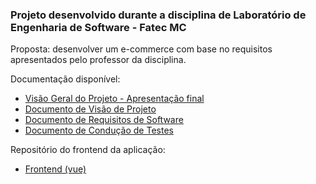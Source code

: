 ### Projeto desenvolvido durante a disciplina de Laboratório de Engenharia de Software - Fatec MC

Proposta: desenvolver um e-commerce com base no requisitos apresentados pelo professor da disciplina.

Documentação disponível:

- [Visão Geral do Projeto - Apresentação final](https://github.com/LiniiS/backend-teashop/files/13843822/cha_ppt_final.pdf)
- [Documento de Visão de Projeto](https://github.com/LiniiS/backend-teashop/files/13843821/cha_dvp_final2022.pdf)
- [Documento de Requisitos de Software](https://github.com/LiniiS/backend-teashop/files/13843817/cha_drs_final2022.pdf)
- [Documento de Condução de Testes](https://github.com/LiniiS/backend-teashop/files/13843827/cha_dct_final2022.pdf)

Repositório do frontend da aplicação:
- [Frontend (vue)](https://github.com/LiniiS/ecommerce-cha)
